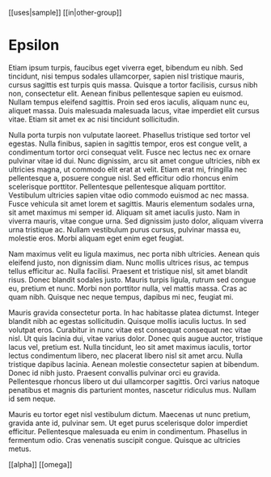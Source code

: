 [[uses|sample]]
[[in|other-group]]
# Epsilon
Etiam ipsum turpis, faucibus eget viverra eget, bibendum eu nibh. Sed tincidunt, nisi tempus sodales ullamcorper, sapien nisl tristique mauris, cursus sagittis est turpis quis massa. Quisque a tortor facilisis, cursus nibh non, consectetur elit. Aenean finibus pellentesque sapien eu euismod. Nullam tempus eleifend sagittis. Proin sed eros iaculis, aliquam nunc eu, aliquet massa. Duis malesuada malesuada lacus, vitae imperdiet elit cursus vitae. Etiam sit amet ex ac nisi tincidunt sollicitudin.

Nulla porta turpis non vulputate laoreet. Phasellus tristique sed tortor vel egestas. Nulla finibus, sapien in sagittis tempor, eros est congue velit, a condimentum tortor orci consequat velit. Fusce nec lectus nec ex ornare pulvinar vitae id dui. Nunc dignissim, arcu sit amet congue ultricies, nibh ex ultricies magna, ut commodo elit erat at velit. Etiam erat mi, fringilla nec pellentesque a, posuere congue nisl. Sed efficitur odio rhoncus enim scelerisque porttitor. Pellentesque pellentesque aliquam porttitor. Vestibulum ultricies sapien vitae odio commodo euismod ac nec massa. Fusce vehicula sit amet lorem et sagittis. Mauris elementum sodales urna, sit amet maximus mi semper id. Aliquam sit amet iaculis justo. Nam in viverra mauris, vitae congue urna. Sed dignissim justo dolor, aliquam viverra urna tristique ac. Nullam vestibulum purus cursus, pulvinar massa eu, molestie eros. Morbi aliquam eget enim eget feugiat.

Nam maximus velit eu ligula maximus, nec porta nibh ultricies. Aenean quis eleifend justo, non dignissim diam. Nunc mollis ultrices risus, ac tempus tellus efficitur ac. Nulla facilisi. Praesent et tristique nisl, sit amet blandit risus. Donec blandit sodales justo. Mauris turpis ligula, rutrum sed congue eu, pretium et nunc. Morbi non porttitor nulla, vel mattis massa. Cras ac quam nibh. Quisque nec neque tempus, dapibus mi nec, feugiat mi.

Mauris gravida consectetur porta. In hac habitasse platea dictumst. Integer blandit nibh ac egestas sollicitudin. Quisque mollis iaculis luctus. In sed volutpat eros. Curabitur in nunc vitae est consequat consequat nec vitae nisl. Ut quis lacinia dui, vitae varius dolor. Donec quis augue auctor, tristique lacus vel, pretium est. Nulla tincidunt, leo sit amet maximus iaculis, tortor lectus condimentum libero, nec placerat libero nisl sit amet arcu. Nulla tristique dapibus lacinia. Aenean molestie consectetur sapien at bibendum. Donec id nibh justo. Praesent convallis pulvinar orci eu gravida. Pellentesque rhoncus libero ut dui ullamcorper sagittis. Orci varius natoque penatibus et magnis dis parturient montes, nascetur ridiculus mus. Nullam id sem neque.

Mauris eu tortor eget nisl vestibulum dictum. Maecenas ut nunc pretium, gravida ante id, pulvinar sem. Ut eget purus scelerisque dolor imperdiet efficitur. Pellentesque malesuada eu enim in condimentum. Phasellus in fermentum odio. Cras venenatis suscipit congue. Quisque ac ultricies metus. 

[[alpha]]
[[omega]]
